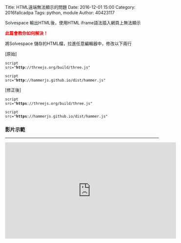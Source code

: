 Title: HTML遠端無法顯示的問題
Date: 2016-12-01 15:00
Category: 2016fallcadpa
Tags: python, module
Author: 40423117

Solvespace 輸出HTML後，使用HTML iframe語法插入網頁上無法顯示

<b><font color="#FF0000">此篇會教你如何解決！</font></b>

<!-- PELICAN_END_SUMMARY -->

將Solvespace 儲存的HTML檔，拉進任意編輯器中，修改以下兩行

[原始]

<code>script src="<b>http</b>://threejs.org/build/three.js"</code>

<code>script src="<b>http</b>://hammerjs.github.io/dist/hammer.js"</code>

[修正後]

<code>script src="<b>https</b>://threejs.org/build/three.js"</code>

<code>script src="<b>https</b>://hammerjs.github.io/dist/hammer.js"</code>

### 影片示範
<hr/>

<iframe width="560" height="315" src="https://www.youtube.com/embed/BloV6wsvSPA?rel=0" frameborder="0" allowfullscreen></iframe>